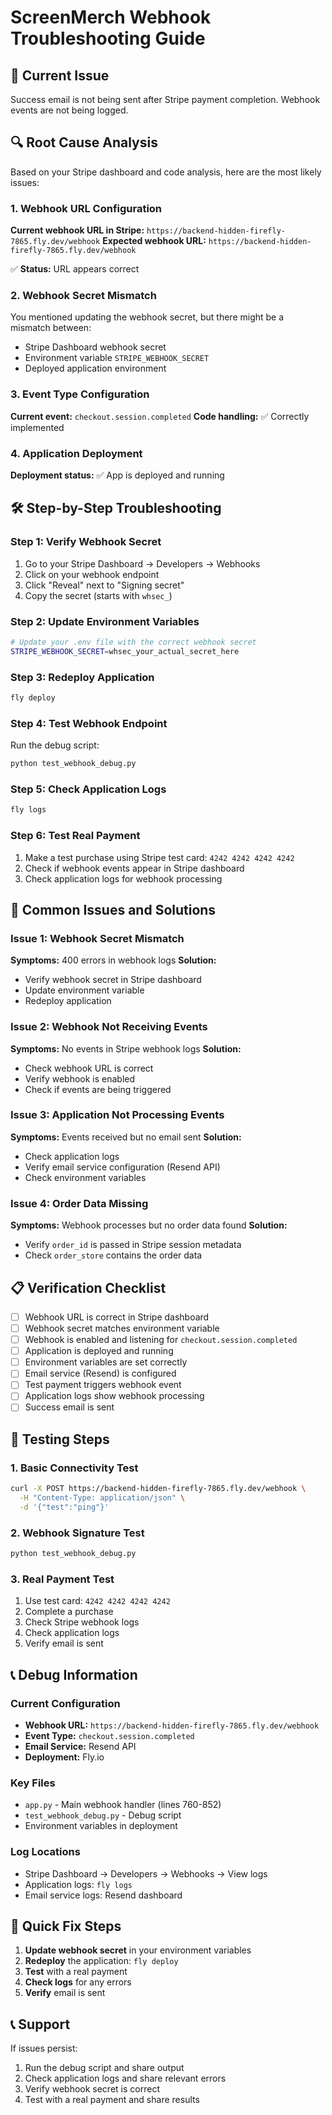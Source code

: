 # ScreenMerch Webhook Troubleshooting Guide

## 🚨 Current Issue
Success email is not being sent after Stripe payment completion. Webhook events are not being logged.

## 🔍 Root Cause Analysis

Based on your Stripe dashboard and code analysis, here are the most likely issues:

### 1. Webhook URL Configuration
**Current webhook URL in Stripe:** `https://backend-hidden-firefly-7865.fly.dev/webhook`
**Expected webhook URL:** `https://backend-hidden-firefly-7865.fly.dev/webhook`

✅ **Status:** URL appears correct

### 2. Webhook Secret Mismatch
You mentioned updating the webhook secret, but there might be a mismatch between:
- Stripe Dashboard webhook secret
- Environment variable `STRIPE_WEBHOOK_SECRET`
- Deployed application environment

### 3. Event Type Configuration
**Current event:** `checkout.session.completed`
**Code handling:** ✅ Correctly implemented

### 4. Application Deployment
**Deployment status:** ✅ App is deployed and running

## 🛠️ Step-by-Step Troubleshooting

### Step 1: Verify Webhook Secret
1. Go to your Stripe Dashboard → Developers → Webhooks
2. Click on your webhook endpoint
3. Click "Reveal" next to "Signing secret"
4. Copy the secret (starts with `whsec_`)

### Step 2: Update Environment Variables
```bash
# Update your .env file with the correct webhook secret
STRIPE_WEBHOOK_SECRET=whsec_your_actual_secret_here
```

### Step 3: Redeploy Application
```bash
fly deploy
```

### Step 4: Test Webhook Endpoint
Run the debug script:
```bash
python test_webhook_debug.py
```

### Step 5: Check Application Logs
```bash
fly logs
```

### Step 6: Test Real Payment
1. Make a test purchase using Stripe test card: `4242 4242 4242 4242`
2. Check if webhook events appear in Stripe dashboard
3. Check application logs for webhook processing

## 🔧 Common Issues and Solutions

### Issue 1: Webhook Secret Mismatch
**Symptoms:** 400 errors in webhook logs
**Solution:** 
- Verify webhook secret in Stripe dashboard
- Update environment variable
- Redeploy application

### Issue 2: Webhook Not Receiving Events
**Symptoms:** No events in Stripe webhook logs
**Solution:**
- Check webhook URL is correct
- Verify webhook is enabled
- Check if events are being triggered

### Issue 3: Application Not Processing Events
**Symptoms:** Events received but no email sent
**Solution:**
- Check application logs
- Verify email service configuration (Resend API)
- Check environment variables

### Issue 4: Order Data Missing
**Symptoms:** Webhook processes but no order data found
**Solution:**
- Verify `order_id` is passed in Stripe session metadata
- Check `order_store` contains the order data

## 📋 Verification Checklist

- [ ] Webhook URL is correct in Stripe dashboard
- [ ] Webhook secret matches environment variable
- [ ] Webhook is enabled and listening for `checkout.session.completed`
- [ ] Application is deployed and running
- [ ] Environment variables are set correctly
- [ ] Email service (Resend) is configured
- [ ] Test payment triggers webhook event
- [ ] Application logs show webhook processing
- [ ] Success email is sent

## 🧪 Testing Steps

### 1. Basic Connectivity Test
```bash
curl -X POST https://backend-hidden-firefly-7865.fly.dev/webhook \
  -H "Content-Type: application/json" \
  -d '{"test":"ping"}'
```

### 2. Webhook Signature Test
```bash
python test_webhook_debug.py
```

### 3. Real Payment Test
1. Use test card: `4242 4242 4242 4242`
2. Complete a purchase
3. Check Stripe webhook logs
4. Check application logs
5. Verify email is sent

## 📞 Debug Information

### Current Configuration
- **Webhook URL:** `https://backend-hidden-firefly-7865.fly.dev/webhook`
- **Event Type:** `checkout.session.completed`
- **Email Service:** Resend API
- **Deployment:** Fly.io

### Key Files
- `app.py` - Main webhook handler (lines 760-852)
- `test_webhook_debug.py` - Debug script
- Environment variables in deployment

### Log Locations
- Stripe Dashboard → Developers → Webhooks → View logs
- Application logs: `fly logs`
- Email service logs: Resend dashboard

## 🚀 Quick Fix Steps

1. **Update webhook secret** in your environment variables
2. **Redeploy** the application: `fly deploy`
3. **Test** with a real payment
4. **Check logs** for any errors
5. **Verify** email is sent

## 📞 Support

If issues persist:
1. Run the debug script and share output
2. Check application logs and share relevant errors
3. Verify webhook secret is correct
4. Test with a real payment and share results 
